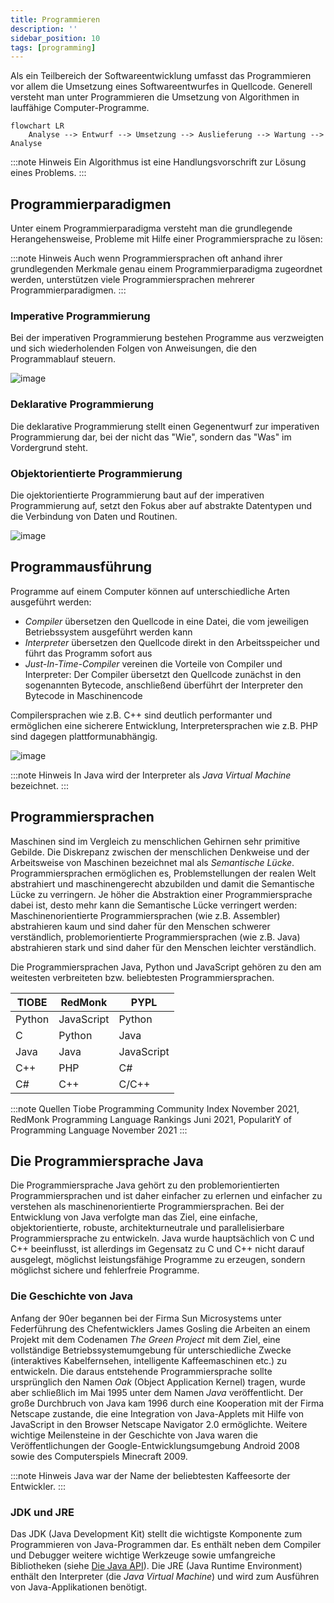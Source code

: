 ```yaml
---
title: Programmieren
description: ''
sidebar_position: 10
tags: [programming]
---
```


Als ein Teilbereich der Softwareentwicklung umfasst das Programmieren vor allem die Umsetzung eines Softwareentwurfes in Quellcode. Generell versteht man unter Programmieren die Umsetzung von Algorithmen in lauffähige Computer-Programme.

```mermaid
flowchart LR
    Analyse --> Entwurf --> Umsetzung --> Auslieferung --> Wartung --> Analyse
```

:::note Hinweis
Ein Algorithmus ist eine Handlungsvorschrift zur Lösung eines Problems.
:::

## Programmierparadigmen
Unter einem Programmierparadigma versteht man die grundlegende Herangehensweise, Probleme mit Hilfe einer Programmiersprache zu lösen:

:::note Hinweis
Auch wenn Programmiersprachen oft anhand ihrer grundlegenden Merkmale genau einem Programmierparadigma zugeordnet werden, unterstützen viele Programmiersprachen mehrerer Programmierparadigmen.
:::

### Imperative Programmierung
Bei der imperativen Programmierung bestehen Programme aus verzweigten und sich wiederholenden Folgen von Anweisungen, die den Programmablauf steuern.

![image](https://user-images.githubusercontent.com/47243617/209141943-9e9c985d-3c48-4ad5-8766-753f21f923ec.png)

### Deklarative Programmierung
Die deklarative Programmierung stellt einen Gegenentwurf zur imperativen Programmierung dar, bei der nicht das "Wie", sondern das "Was" im Vordergrund steht.

### Objektorientierte Programmierung
Die ojektorientierte Programmierung baut auf der imperativen Programmierung auf, setzt den Fokus aber auf abstrakte Datentypen und die Verbindung von Daten und Routinen.

![image](https://user-images.githubusercontent.com/47243617/209148346-eb2ea659-5242-4e6e-bf79-56de39fbb88a.png)

## Programmausführung
Programme auf einem Computer können auf unterschiedliche Arten ausgeführt werden:
- _Compiler_ übersetzen den Quellcode in eine Datei, die vom jeweiligen Betriebssystem ausgeführt werden kann
- _Interpreter_ übersetzen den Quellcode direkt in den Arbeitsspeicher und führt das Programm sofort aus
- _Just-In-Time-Compiler_ vereinen die Vorteile von Compiler und Interpreter: Der Compiler übersetzt den Quellcode zunächst in den sogenannten Bytecode, anschließend überführt der Interpreter den Bytecode in Maschinencode

Compilersprachen wie z.B. C++ sind deutlich performanter und ermöglichen eine sicherere Entwicklung, Interpretersprachen wie z.B. PHP sind dagegen plattformunabhängig.

![image](https://user-images.githubusercontent.com/47243617/209095011-8c4920fb-66c7-435d-9f76-279f4fca0612.png)

:::note Hinweis
In Java wird der Interpreter als _Java Virtual Machine_ bezeichnet.
:::

## Programmiersprachen
Maschinen sind im Vergleich zu menschlichen Gehirnen sehr primitive Gebilde. Die Diskrepanz zwischen der menschlichen Denkweise und der Arbeitsweise von Maschinen bezeichnet mal als _Semantische Lücke_. Programmiersprachen ermöglichen es, Problemstellungen der 
realen Welt abstrahiert und maschinengerecht abzubilden und damit die Semantische Lücke zu verringern. Je höher die Abstraktion einer Programmiersprache dabei ist, desto mehr kann die Semantische Lücke verringert werden: Maschinenorientierte Programmiersprachen
(wie z.B. Assembler) abstrahieren kaum und sind daher für den Menschen schwerer verständlich, problemorientierte Programmiersprachen (wie z.B. Java) abstrahieren stark und sind daher für den Menschen leichter verständlich.

Die Programmiersprachen Java, Python und JavaScript gehören zu den am weitesten verbreiteten bzw. beliebtesten Programmiersprachen.

| TIOBE  | RedMonk    | PYPL       |
| ------ | ---------- | ---------- |
| Python | JavaScript | Python     |
| C      | Python     | Java       |
| Java   | Java       | JavaScript |
| C++    | PHP        | C#         |
| C#     | C++        | C/C++      |

:::note Quellen
Tiobe Programming Community Index November 2021, RedMonk Programming Language Rankings Juni 2021, PopularitY of Programming Language November 2021
:::

## Die Programmiersprache Java
Die Programmiersprache Java gehört zu den problemorientierten Programmiersprachen und ist daher einfacher zu erlernen und einfacher zu verstehen als maschinenorientierte Programmiersprachen. Bei der Entwicklung von Java verfolgte man das Ziel, eine einfache, 
objektorientierte, robuste, architekturneutrale und parallelisierbare Programmiersprache zu entwickeln. Java wurde hauptsächlich von C und C++ beeinflusst, ist allerdings im Gegensatz zu C und C++ nicht darauf ausgelegt, möglichst leistungsfähige Programme zu 
erzeugen, sondern möglichst sichere und fehlerfreie Programme.

### Die Geschichte von Java
Anfang der 90er begannen bei der Firma Sun Microsystems unter Federführung des Chefentwicklers James Gosling die Arbeiten an einem Projekt mit dem Codenamen _The Green Project_ mit dem Ziel, eine vollständige Betriebssystemumgebung für unterschiedliche Zwecke 
(interaktives Kabelfernsehen, intelligente Kaffeemaschinen etc.) zu entwickeln. Die daraus entstehende Programmiersprache sollte ursprünglich den Namen _Oak_ (Object Application Kernel) tragen, wurde aber schließlich im Mai 1995 unter dem Namen _Java_ 
veröffentlicht. Der große Durchbruch von Java kam 1996 durch eine Kooperation mit der Firma Netscape zustande, die eine Integration von Java-Applets mit Hilfe von JavaScript in den Browser Netscape Navigator 2.0 ermöglichte. Weitere wichtige Meilensteine in der
Geschichte von Java waren die Veröffentlichungen der Google-Entwicklungsumgebung Android 2008 sowie des Computerspiels Minecraft 2009.

:::note Hinweis
Java war der Name der beliebtesten Kaffeesorte der Entwickler.
:::

### JDK und JRE
Das JDK (Java Development Kit) stellt die wichtigste Komponente zum Programmieren von Java-Programmen dar. Es enthält neben dem Compiler und Debugger weitere wichtige Werkzeuge sowie umfangreiche Bibliotheken (siehe [Die Java API](java-api/java-api.md)). Die 
JRE (Java Runtime Environment) enthält den Interpreter (die _Java Virtual Machine_) und wird zum Ausführen von Java-Applikationen benötigt.
